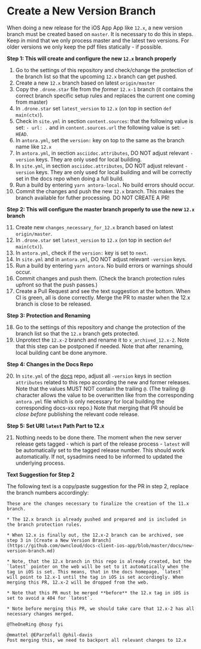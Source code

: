 # Create a New Version Branch

When doing a new release for the iOS App App like `12.x`, a new version branch must be created based on `master`. It is necessary to do this in steps. Keep in mind that we only process master and the latest two versions. For older versions we only keep the pdf files statically - if possible.

**Step 1: This will create and configure the new `12.x` branch properly**

1.  Go to the settings of this repository and check/change the protection of the branch list so that
    the upcoming `12.x` branch can get pushed.
2.  Create a new `12.x` branch based on latest `origin/master`
3.  Copy the `.drone.star` file from the _former_ `12.x-1` branch
    (it contains the correct branch specific setup rules and replaces the current one coming from master)
4.  In `.drone.star` set `latest_version` to `12.x` (on top in section `def main(ctx)`).
5.  Check in `site.yml` in section `content.sources`: that the following value is set: `- url: .` and in `content.sources.url` the following value is set: `- HEAD`.
6.  In `antora.yml`, set the `version:` key on top to the same as the branch name like `12.x`
7.  In `antora.yml`, in section `asciidoc.attributes`, DO NOT adjust relevant `-version` keys. They are only used for local building.
8.  In `site.yml`, in section `asciidoc.attributes`, DO NOT adjust relevant `-version` keys. They are only used for local building and will be correctly set in the docs repo when doing a full build.
9.  Run a build by entering `yarn antora-local`. No build errors should occur.
10.  Commit the changes and push the new `12.x` branch. This makes the branch available for futher processing. DO NOT CREATE A PR!

**Step 2: This will configure the master branch properly to use the new `12.x` branch**

11. Create new `changes_necessary_for_12.x` branch based on latest `origin/master`.
12. In `.drone.star` set `latest_version` to `12.x` (on top in section `def main(ctx)`).
13. In `antora.yml`, check if the `version:` key is set to `next`.
14. In `site.yml` and in `antora.yml`, DO NOT adjust relevant `-version` keys.
15. Run a build by entering `yarn antora`. No build errors or warnings should occur.
16. Commit changes and push them. (Check the branch protection rules upfront so that the push passes.)
17. Create a Pull Request and see the text suggestion at the bottom. When CI is green, all is done correctly. Merge the PR to master when the 12.x branch is close to be released.

**Step 3: Protection and Renaming**

18. Go to the settings of this repository and change the protection of the branch list so that
    the `12.x` branch gets protected.
19. Unprotect the `12.x-2` branch and rename it to `x_archived_12.x-2`. Note that this step can be postponed if needed. Note that after renaming, local building cant be done anymore.

**Step 4: Changes in the Docs Repo**

20. In `site.yml` of the [docs](https://github.com/owncloud/docs/blob/master/site.yml) repo, adjust all `-version` keys in section `attributes` related to this repo according the new and former releases. Note that the values MUST NOT contain the trailing `@`. (The trailing @ character allows the value to be overwritten like from the corresponding `antora.yml` file which is only necessary for local building the corresponding docs-xxx repo.) Note that merging that PR should be _close before_ publishing the relevant code release.

**Step 5: Set URI `latest` Path Part to 12.x**

21. Nothing needs to be done there. The moment when the new server release gets tagged - which is part of the release process - `latest` will be automatically set to the tagged release number. This should work automatically. If not, sysadmins need to be informed to updated the underlying process.

**Text Suggestion for Step 2**

The following text is a copy/paste suggestion for the PR in step 2, replace the branch numbers accordingly:
```
These are the changes necessary to finalize the creation of the 11.x branch.

* The 12.x branch is already pushed and prepared and is included in the branch protection rules.

* When 12.x is finally out, the 12.x-2 branch can be archived, see step 3 in [Create a New Version Branch](https://github.com/owncloud/docs-client-ios-app/blob/master/docs/new-version-branch.md)

* Note, that the 12.x branch in this repo is already created, but the `latest` pointer on the web will be set to it automatically when the tag in iOS is set. This means, that in the docs homepage, `latest` will point to 12.x-1 until the tag in iOS is set accordingly. When merging this PR, 12.x-2 will be dropped from the web.

* Note that this PR must be merged **before** the 12.x tag in iOS is set to avoid a 404 for `latest`.

* Note before merging this PR, we should take care that 12.x-2 has all necessary changes merged.

@TheOneRing @hosy fyi

@mmattel @EParzefall @phil-davis
Post merging this, we need to backport all relevant changes to 12.x
```
